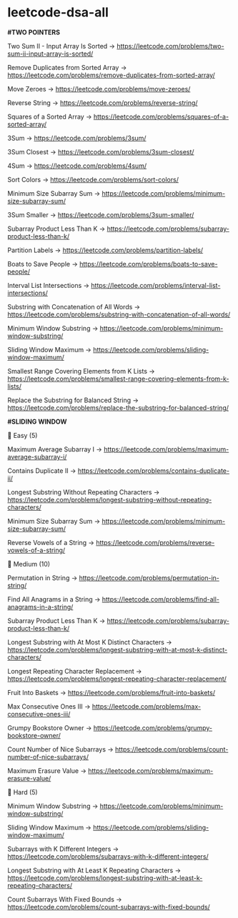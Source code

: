 # leetcode-dsa-all



**#TWO POINTERS** 

Two Sum II - Input Array Is Sorted → https://leetcode.com/problems/two-sum-ii-input-array-is-sorted/

Remove Duplicates from Sorted Array → https://leetcode.com/problems/remove-duplicates-from-sorted-array/

Move Zeroes → https://leetcode.com/problems/move-zeroes/

Reverse String → https://leetcode.com/problems/reverse-string/

Squares of a Sorted Array → https://leetcode.com/problems/squares-of-a-sorted-array/

3Sum → https://leetcode.com/problems/3sum/

3Sum Closest → https://leetcode.com/problems/3sum-closest/

4Sum → https://leetcode.com/problems/4sum/

Sort Colors → https://leetcode.com/problems/sort-colors/

Minimum Size Subarray Sum → https://leetcode.com/problems/minimum-size-subarray-sum/

3Sum Smaller → https://leetcode.com/problems/3sum-smaller/

Subarray Product Less Than K → https://leetcode.com/problems/subarray-product-less-than-k/

Partition Labels → https://leetcode.com/problems/partition-labels/

Boats to Save People → https://leetcode.com/problems/boats-to-save-people/

Interval List Intersections → https://leetcode.com/problems/interval-list-intersections/

Substring with Concatenation of All Words → https://leetcode.com/problems/substring-with-concatenation-of-all-words/

Minimum Window Substring → https://leetcode.com/problems/minimum-window-substring/

Sliding Window Maximum → https://leetcode.com/problems/sliding-window-maximum/

Smallest Range Covering Elements from K Lists → https://leetcode.com/problems/smallest-range-covering-elements-from-k-lists/

Replace the Substring for Balanced String → https://leetcode.com/problems/replace-the-substring-for-balanced-string/



**#SLIDING WINDOW**

🔹 Easy (5)

Maximum Average Subarray I → https://leetcode.com/problems/maximum-average-subarray-i/

Contains Duplicate II → https://leetcode.com/problems/contains-duplicate-ii/

Longest Substring Without Repeating Characters → https://leetcode.com/problems/longest-substring-without-repeating-characters/

Minimum Size Subarray Sum → https://leetcode.com/problems/minimum-size-subarray-sum/

Reverse Vowels of a String → https://leetcode.com/problems/reverse-vowels-of-a-string/

🔹 Medium (10)

Permutation in String → https://leetcode.com/problems/permutation-in-string/

Find All Anagrams in a String → https://leetcode.com/problems/find-all-anagrams-in-a-string/

Subarray Product Less Than K → https://leetcode.com/problems/subarray-product-less-than-k/

Longest Substring with At Most K Distinct Characters → https://leetcode.com/problems/longest-substring-with-at-most-k-distinct-characters/

Longest Repeating Character Replacement → https://leetcode.com/problems/longest-repeating-character-replacement/

Fruit Into Baskets → https://leetcode.com/problems/fruit-into-baskets/

Max Consecutive Ones III → https://leetcode.com/problems/max-consecutive-ones-iii/

Grumpy Bookstore Owner → https://leetcode.com/problems/grumpy-bookstore-owner/

Count Number of Nice Subarrays → https://leetcode.com/problems/count-number-of-nice-subarrays/

Maximum Erasure Value → https://leetcode.com/problems/maximum-erasure-value/

🔹 Hard (5)

Minimum Window Substring → https://leetcode.com/problems/minimum-window-substring/

Sliding Window Maximum → https://leetcode.com/problems/sliding-window-maximum/

Subarrays with K Different Integers → https://leetcode.com/problems/subarrays-with-k-different-integers/

Longest Substring with At Least K Repeating Characters → https://leetcode.com/problems/longest-substring-with-at-least-k-repeating-characters/

Count Subarrays With Fixed Bounds → https://leetcode.com/problems/count-subarrays-with-fixed-bounds/

